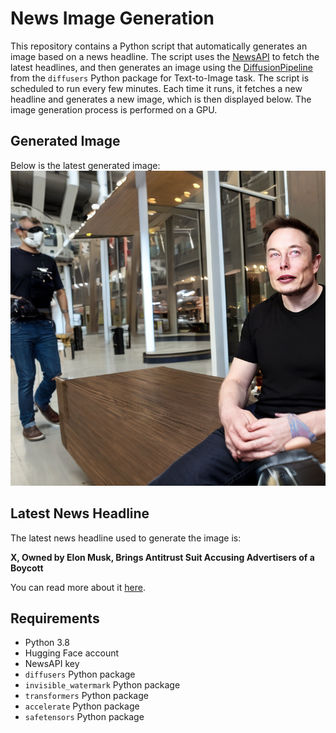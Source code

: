 # News Image Generation
This repository contains a Python script that automatically generates an image based on a news headline. The script uses the [NewsAPI](https://newsapi.org/) to fetch the latest headlines, and then generates an image using the [DiffusionPipeline](https://github.com/huggingface/diffusers) from the `diffusers` Python package for Text-to-Image task.
The script is scheduled to run every few minutes. Each time it runs, it fetches a new headline and generates a new image, which is then displayed below. The image generation process is performed on a GPU.

## Generated Image
Below is the latest generated image:
![Generated Image](image.png)

## Latest News Headline
The latest news headline used to generate the image is:

**X, Owned by Elon Musk, Brings Antitrust Suit Accusing Advertisers of a Boycott**

You can read more about it [here](https://news.google.com/rss/articles/CBMikwFBVV95cUxOQ0lJbzg2eG0wZU1XMXpGZTJsQTZXSWV5ZThaUFVyTG1FNW1iODdIN1c3c0txejVsTGl5Zy1ldU5IMlR0NXZDc3FEeVlxR0Flc0gyRnRkcDJ3TWlQTjg5aEl6eUMyNU0yb3J5ek1MbEJlbERmSGNBNk5ITURUc1lzamNzSmhXams0cEluclBLUU1CRmM?oc=5).

## Requirements
- Python 3.8
- Hugging Face account
- NewsAPI key
- `diffusers` Python package
- `invisible_watermark` Python package
- `transformers` Python package
- `accelerate` Python package
- `safetensors` Python package
